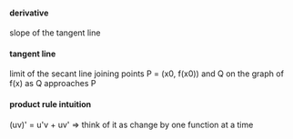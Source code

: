 #### derivative
slope of the tangent line

#### tangent line
limit of the secant line joining points P = (x0, f(x0)) and Q on the graph of f(x) as Q approaches P


#### product rule intuition
(uv)' = u'v + uv' => think of it as change by one function at a time